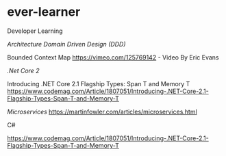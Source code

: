 # ever-learner
Developer Learning

*Architecture*
*Domain Driven Design (DDD)*

Bounded Context Map
https://vimeo.com/125769142 - Video By Eric Evans


*.Net Core 2*

Introducing .NET Core 2.1 Flagship Types: Span T and Memory T
https://www.codemag.com/Article/1807051/Introducing-.NET-Core-2.1-Flagship-Types-Span-T-and-Memory-T


*Microservices*
https://martinfowler.com/articles/microservices.html

C#

https://www.codemag.com/Article/1807051/Introducing-.NET-Core-2.1-Flagship-Types-Span-T-and-Memory-T
